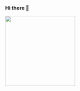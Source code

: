 ### Hi there 👋

<!--
**BerryLiu2002/BerryLiu2002** is a ✨ _special_ ✨ repository because its `README.md` (this file) appears on your GitHub profile.

Here are some ideas to get you started:

- 🔭 I’m currently working on ...
- 🌱 I’m currently learning ...
- 👯 I’m looking to collaborate on ...
- 🤔 I’m looking for help with ...
- 💬 Ask me about ...
- 📫 How to reach me: ...
- 😄 Pronouns: ...
- ⚡ Fun fact: ...
-->
<img src="https://github-readme-stats.vercel.app/api?username=ac8736&&show_icons=true&title_color=ffffff&icon_color=bb2acf&text_color=daf7dc&bg_color=151515" style="height:225px"/>
